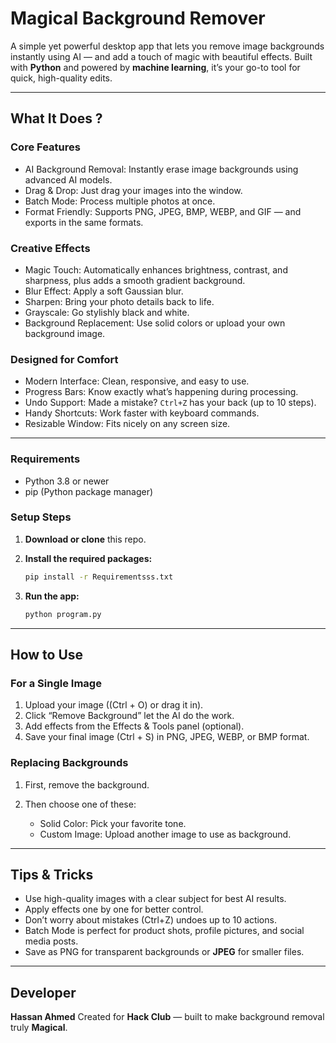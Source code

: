 # Magical Background Remover

A simple yet powerful desktop app that lets you remove image backgrounds instantly using AI — and add a touch of magic with beautiful effects.
Built with **Python** and powered by **machine learning**, it’s your go-to tool for quick, high-quality edits.

---

## What It Does ?

### Core Features
- AI Background Removal: Instantly erase image backgrounds using advanced AI models.
- Drag & Drop: Just drag your images into the window.
- Batch Mode: Process multiple photos at once.
- Format Friendly: Supports PNG, JPEG, BMP, WEBP, and GIF — and exports in the same formats.

### Creative Effects
- Magic Touch: Automatically enhances brightness, contrast, and sharpness, plus adds a smooth gradient background.
- Blur Effect: Apply a soft Gaussian blur.
- Sharpen: Bring your photo details back to life.
- Grayscale: Go stylishly black and white.
- Background Replacement: Use solid colors or upload your own background image.

### Designed for Comfort

- Modern Interface: Clean, responsive, and easy to use.
- Progress Bars: Know exactly what’s happening during processing.
- Undo Support: Made a mistake? `Ctrl+Z` has your back (up to 10 steps).
- Handy Shortcuts: Work faster with keyboard commands.
- Resizable Window: Fits nicely on any screen size.

---

### Requirements

* Python 3.8 or newer
* pip (Python package manager)

### Setup Steps

1. **Download or clone** this repo.
2. **Install the required packages:**

   ```bash
   pip install -r Requirementsss.txt
   ```
3. **Run the app:**

   ```bash
   python program.py
   ```
---

## How to Use

### For a Single Image
1. Upload your image ((Ctrl + O) or drag it in).
2. Click “Remove Background” let the AI do the work.
3. Add effects from the Effects & Tools panel (optional).
4. Save your final image (Ctrl + S) in PNG, JPEG, WEBP, or BMP format.

### Replacing Backgrounds
1. First, remove the background.
2. Then choose one of these:

   * Solid Color: Pick your favorite tone.
   * Custom Image: Upload another image to use as background.
---

## Tips & Tricks

- Use high-quality images with a clear subject for best AI results.
- Apply effects one by one for better control.
- Don’t worry about mistakes (Ctrl+Z) undoes up to 10 actions.
- Batch Mode is perfect for product shots, profile pictures, and social media posts.
- Save as PNG for transparent backgrounds or **JPEG** for smaller files.

---

## Developer

**Hassan Ahmed**
Created for **Hack Club** — built to make background removal truly **Magical**. 
